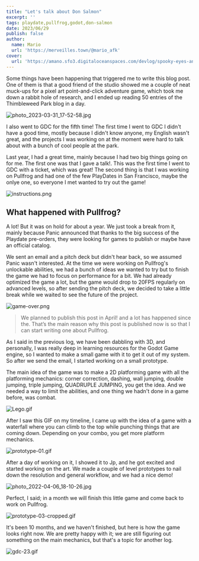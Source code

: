 ```yaml
---
title: "Let's talk about Don Salmon"
excerpt: ''
tags: playdate,pullfrog,godot,don-salmon
date: 2023/06/29
publish: false
author:
  name: Mario
  url: 'https://merveilles.town/@mario_afk'
cover:
  url: 'https://amano.sfo3.digitaloceanspaces.com/devlog/spooky-eyes-and-level-editors/eyes.gif'
---
```


Some things have been happening that triggered me to write this blog post. One of them is that a good friend of the studio showed me a couple of neat muck-ups for a pixel art point-and-click adventure game, which took me down a rabbit hole of research, and I ended up reading 50 entries of the Thimbleweed Park blog in a day.

![photo_2023-03-31_17-52-58.jpg](https://amano.sfo3.digitaloceanspaces.com/devlog/lets-talk-about-don-salmon/01-pepe.jpg)

I also went to GDC for the fifth time! The first time I went to GDC I didn't have a good time, mostly because I didn't know anyone, my English wasn't great, and the projects I was working on at the moment were hard to talk about with a bunch of cool people at the park.

Last year, I had a great time, mainly because I had two big things going on for me. The first one was that I gave a talk!. This was the first time I went to GDC with a ticket, which was great! The second thing is that I was working on Pullfrog and had one of the few PlayDates in San Francisco, maybe the onlye one, so everyone I met wanted to try out the game!

![instructions.png](https://amano.sfo3.digitaloceanspaces.com/devlog/lets-talk-about-don-salmon/02-tutorial.png)

## What happened with Pullfrog?

A lot! But it was on hold for about a year. We just took a break from it, mainly because Panic announced that thanks to the big success of the Playdate pre-orders, they were looking for games to publish or maybe have an official catalog.

We sent an email and a pitch deck but didn't hear back, so we assumed Panic wasn't interested. At the time we were working on Pullfrog's unlockable abilities, we had a bunch of ideas we wanted to try but to finish the game we had to focus on performance for a bit. We had already optimized the game a lot, but the game would drop to 20FPS regularly on advanced levels, so after sending the pitch deck, we decided to take a little break while we waited to see the future of the project.

![game-over.png](https://amano.sfo3.digitaloceanspaces.com/devlog/lets-talk-about-don-salmon/03-ded.png)

> We planned to publish this post in April! and a lot has happened since the. That’s the main reason why this post is published now is so that I can start writing one about Pullfrog.

As I said in the previous log, we have been dabbling with 3D, and personally, I was really deep in learning resources for the Godot Game engine, so I wanted to make a small game with it to get it out of my system. So after we send the email, I started working on a small prototype.

The main idea of the game was to make a 2D platforming game with all the platforming mechanics: corner correction, dashing, wall jumping, double jumping, triple jumping, QUADRUPLE JUMPING, you get the idea. And we needed a way to limit the abilities, and one thing we hadn't done in a game before, was combat.

![Lego.gif](https://amano.sfo3.digitaloceanspaces.com/devlog/lets-talk-about-don-salmon/04-lego.gif)

After I saw this GIF on my timeline, I came up with the idea of a game with a waterfall where you can climb to the top while punching things that are coming down. Depending on your combo, you get more platform mechanics.

![prototype-01.gif](https://amano.sfo3.digitaloceanspaces.com/devlog/lets-talk-about-don-salmon/05-prototype.gif)

After a day of working on it, I showed it to Jp, and he got excited and started working on the art. We made a couple of level prototypes to nail down the resolution and general workflow, and we had a nice demo!

![photo_2022-04-06_18-10-26.jpg](https://amano.sfo3.digitaloceanspaces.com/devlog/lets-talk-about-don-salmon/06-concept.png)

Perfect, I said; in a month we will finish this little game and come back to work on Pullfrog.

![prototype-03-cropped.gif](https://amano.sfo3.digitaloceanspaces.com/devlog/lets-talk-about-don-salmon/07-combat.gif)

It's been 10 months, and we haven't finished, but here is how the game looks right now. We are pretty happy with it; we are still figuring out something on the main mechanics, but that's a topic for another log.

![gdc-23.gif](https://amano.sfo3.digitaloceanspaces.com/devlog/lets-talk-about-don-salmon/08-preview.gif)
